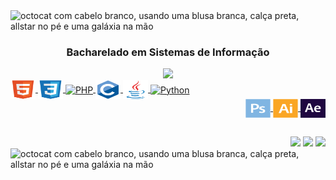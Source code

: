 <div>
     <img src="https://i.imgur.com/hVxTWfP.png" alt="octocat com cabelo branco, usando uma blusa branca, calça preta, allstar no pé e uma galáxia na mão" width="1080">
    <h3 align="center">Bacharelado em Sistemas de Informação</h3>
</div>

<div align="center">
<a href="https://github.com/SystemGuuh">
<!-- <img height="180em" src="https://github-readme-stats.vercel.app/api/top-langs/?username=SystemGuuh&layout=compact&langs_count=7&theme=vision-friendly-dark"/> -->
<img height="180em" src="https://github-readme-stats.vercel.app/api?username=SystemGuuh&show_icons=true&theme=vision-friendly-dark&include_all_commits=true&count_private=true"/>
</div>
    
<div style="display: inline_block">    
<div align="left">
  <img align="center" alt="HTML" height="30" width="40" src="https://raw.githubusercontent.com/devicons/devicon/master/icons/html5/html5-original.svg">
  <img align="center" alt="CSS" height="30" width="40" src="https://raw.githubusercontent.com/devicons/devicon/master/icons/css3/css3-original.svg">
  <img align="center" alt="PHP" height="30" width="40" src="https://github.com/jmnote/z-icons/blob/master/svg/php.svg">
  <img align="center" alt="C" height="30" width="40" src="https://raw.githubusercontent.com/devicons/devicon/master/icons/c/c-original.svg">
  <img align="center" alt="Java" height="30" width="40" src="https://raw.githubusercontent.com/devicons/devicon/master/icons/java/java-original.svg">
  <img align="center" alt="Python" height="30" width="40" src="https://github.com/jmnote/z-icons/blob/master/svg/python.svg"> 
  
</div>
<div align="right">   
  <img align="center" alt="Ps" height="30" width="40" src="https://raw.githubusercontent.com/devicons/devicon/master/icons/photoshop/photoshop-plain.svg">
  <img align="center" alt="Ai" height="30" width="40" src="https://raw.githubusercontent.com/devicons/devicon/master/icons/illustrator/illustrator-plain.svg">
  <img align="center" alt="Ae" height="30" width="40" src="https://raw.githubusercontent.com/devicons/devicon/master/icons/aftereffects/aftereffects-plain.svg">
</div>

</div>

  ##
  
  <div align="right"> 
  <a href="https://www.instagram.com/system.guuh/" target="_blank"><img src="https://img.shields.io/badge/-Instagram-%23E4405F?style=for-the-badge&logo=instagram&logoColor=white" target="_blank"></a>
  <a href="https://www.linkedin.com/in/gustavo-almeida-679773213/" target="_blank"><img src="https://img.shields.io/badge/-LinkedIn-%230077B5?style=for-the-badge&logo=linkedin&logoColor=white" target="_blank"></a> 
  <a href = "https://leetcode.com/System_Guuh/"><img src="https://img.shields.io/badge/-LeetCode-FFA116?style=for-the-badge&logo=LeetCode&logoColor=black target="_blank"></a>
</div>

<!-- Octocat feio -->
<img src="https://i.imgur.com/Ih664Gc.png" alt="octocat com cabelo branco, usando uma blusa branca, calça preta, allstar no pé e uma galáxia na mão" width="200">


